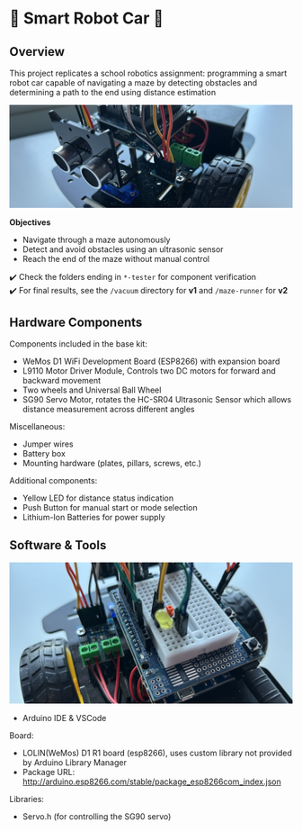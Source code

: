 # :wrench: Smart Robot Car&nbsp;:car:

## Overview

This project replicates a school robotics assignment: programming a smart robot car capable of navigating a maze by detecting obstacles and determining a path to the end using distance estimation

<img loading="lazy" src="./img/banner_sm.jpg"/>

<b>Objectives</b>
- Navigate through a maze autonomously
- Detect and avoid obstacles using an ultrasonic sensor
- Reach the end of the maze without manual control

:heavy_check_mark: Check the folders ending in `*-tester` for component verification  
:heavy_check_mark: For final results, see the `/vacuum` directory for **v1** and `/maze-runner` for **v2**

## Hardware Components

Components included in the base kit:
- WeMos D1 WiFi Development Board (ESP8266) with expansion board
- L9110 Motor Driver Module, Controls two DC motors for forward and backward movement
- Two wheels and Universal Ball Wheel
- SG90 Servo Motor, rotates the HC-SR04 Ultrasonic Sensor which allows distance measurement across different angles

Miscellaneous:
- Jumper wires
- Battery box
- Mounting hardware (plates, pillars, screws, etc.)

Additional components:
- Yellow LED for distance status indication
- Push Button for manual start or mode selection
- Lithium-Ion Batteries for power supply

## Software & Tools

<img loading="lazy" src="./img/board_sm.jpg"/>

- Arduino IDE & VSCode

Board:
- LOLIN(WeMos) D1 R1 board (esp8266), uses custom library not provided by Arduino Library Manager
- Package URL: http://arduino.esp8266.com/stable/package_esp8266com_index.json

Libraries:
- Servo.h (for controlling the SG90 servo)
